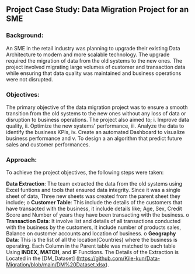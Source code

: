 ## Project Case Study: Data Migration Project for an SME

### Background:
An SME in the retail industry was planning to upgrade their existing Data Architecture to modern and more scalable technology. The upgrade required the migration of data from the old systems to the new ones. The project involved migrating large volumes of customer and transaction data while ensuring that data quality was maintained and business operations were not disrupted.

### Objectives:
The primary objective of the data migration project was to ensure a smooth transition from the old systems to the new ones without any loss of data or disruption to business operations. The project also aimed to;
  i.  Improve data quality, 
  ii. Optimize the new systems' performance,
  iii.  Analyze the data to identify the business KPIs, 
  iv. Create an automated Dashboard to visualize business performance and 
  v.  To design a an algorithm that predict future sales and customer performances.

### Approach:
To achieve the project objectives, the following steps were taken:

**Data Extraction**: The team extracted the data from the old systems using Excel funtions and tools that ensured data integrity. Since it was a single sheet of data, Three new sheets was created from the parent sheet they include;
    o **Customer Table**: This include the details of the customers that have transacted with the business, it include details like; Age, Sex, Credit Score and Number of           years they have been transacting with the business.
    o **Transaction Data**: It involve list and details of all transactions conducted with the business by the customers, it include number of products sales, Balance on           customer accounts and location of business.
    o **Geography Data**: This is the list of all the location(Countries) where the business is operating.
    Each Column in the Parent table was matched to each table Using **INDEX**, **MATCH**, and **IF** Functions. The Details of the Extraction is Located in the [DM_Dataset]      (https://github.com/Kile-kun/Data-Migration/blob/main/DM%20Dataset.xlsx).
